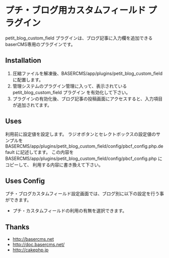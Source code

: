 # プチ・ブログ用カスタムフィールド プラグイン #
petit_blog_custom_field プラグインは、ブログ記事に入力欄を追加できるbaserCMS専用のプラグインです。


## Installation ##

1. 圧縮ファイルを解凍後、BASERCMS/app/plugins/petit_blog_custom_field に配置します。
2. 管理システムのプラグイン管理に入って、表示されている petit_blog_custom_field プラグイン を有効化して下さい。
3. プラグインの有効化後、ブログ記事の投稿画面にアクセスすると、入力項目が追加されてます。


## Uses ##

利用前に設定値を設定します。
ラジオボタンとセレクトボックスの設定値のサンプルを
BASERCMS/app/plugins/petit_blog_custom_field/config/pbcf_config.php.default に記述してます。
この内容を
BASERCMS/app/plugins/petit_blog_custom_field/config/pbcf_config.php にコピーして、
利用する内容に書き換えて下さい。


## Uses Config ##

プチ・ブログカスタムフィールド設定画面では、ブログ別に以下の設定を行う事ができます。

* プチ・カスタムフィールドの利用の有無を選択できます。


## Thanks ##

- http://basercms.net
- http://doc.basercms.net/
- http://cakephp.jp
